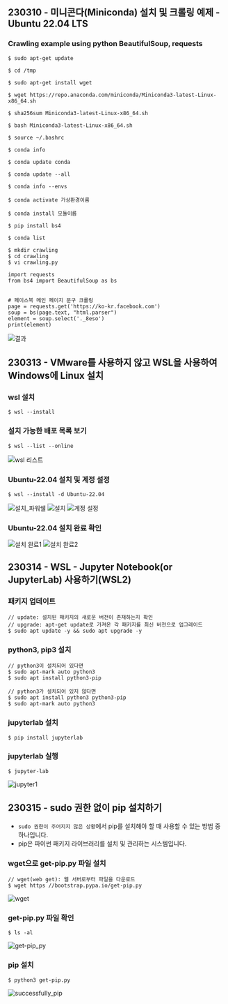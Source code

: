 ## 230310 - 미니콘다(Miniconda) 설치 및 크롤링 예제 - Ubuntu 22.04 LTS


### Crawling example using python BeautifulSoup, requests

```
$ sudo apt-get update
```

```
$ cd /tmp
```

```
$ sudo apt-get install wget
```

```
$ wget https://repo.anaconda.com/miniconda/Miniconda3-latest-Linux-x86_64.sh
```

```
$ sha256sum Miniconda3-latest-Linux-x86_64.sh
```

```
$ bash Miniconda3-latest-Linux-x86_64.sh
```

```
$ source ~/.bashrc
```

```
$ conda info
```

```
$ conda update conda
```

```
$ conda update --all
```

```
$ conda info --envs
```

```
$ conda activate 가상환경이름
```

```
$ conda install 모듈이름
```

```
$ pip install bs4
```

```
$ conda list
```

```
$ mkdir crawling
$ cd crawling
$ vi crawling.py
```
```python3
import requests
from bs4 import BeautifulSoup as bs


# 페이스북 메인 페이지 문구 크롤링
page = requests.get('https://ko-kr.facebook.com')
soup = bs(page.text, "html.parser")
element = soup.select('._8eso')
print(element)
```
![결과](img/result.png)




## 230313 - VMware를 사용하지 않고 WSL을 사용하여 Windows에 Linux 설치

### wsl 설치
```
$ wsl --install
```

### 설치 가능한 배포 목록 보기
```
$ wsl --list --online
```
![wsl 리스트](img/wsl_list.png)

### Ubuntu-22.04 설치 및 계정 설정
```
$ wsl --install -d Ubuntu-22.04
```
![설치_파워쉘](img/wsl_install_ubuntu_2204.png)
![설치](img/installing.png)
![계정 설정](img/setting.png)

### Ubuntu-22.04 설치 완료 확인
![설치 완료1](img/complete.png)
![설치 완료2](img/complete2.png)




## 230314 - WSL - Jupyter Notebook(or JupyterLab) 사용하기(WSL2)

### 패키지 업데이트
```
// update: 설치된 패키지의 새로운 버전이 존재하는지 확인
// upgrade: apt-get update로 가져온 각 패키지를 최신 버전으로 업그레이드
$ sudo apt update -y && sudo apt upgrade -y
```

### python3, pip3 설치
```
// python3이 설치되어 있다면
$ sudo apt-mark auto python3
$ sudo apt install python3-pip

// python3가 설치되어 있지 않다면
$ sudo apt install python3 python3-pip
$ sudo apt-mark auto python3
```

### jupyterlab 설치 
```
$ pip install jupyterlab
```

### jupyterlab 실행
```
$ jupyter-lab
```
![jupyter1](img/jupyter_1.png)




## 230315 - sudo 권한 없이 pip 설치하기

- `sudo 권한이 주어지지 않은 상황`에서 pip를 설치해야 할 때 사용할 수 있는 방법 중 하나입니다.
- pip은 파이썬 패키지 라이브러리를 설치 및 관리하는 시스템입니다.

### wget으로 get-pip.py 파일 설치
```
// wget(web get): 웹 서버로부터 파일을 다운로드
$ wget https //bootstrap.pypa.io/get-pip.py
```
![wget](img/wget.png)

### get-pip.py 파일 확인
```
$ ls -al
```
![get-pip_py](img/get-pip_py.png)

### pip 설치
```
$ python3 get-pip.py
```
![successfully_pip](img/successfully_pip.png)

